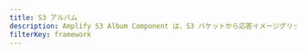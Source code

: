 ```yaml
---
title: S3 アルバム
description: Amplify S3 Album Component は、S3 バケットから応答イメージグリッドに画像をリストするために使用されます。また、ローカルマシンからのファイル入力を許可します
filterKey: framework
---
```


<inline-fragment framework="react" src="~/ui/storage/fragments/web/s3-album.md"></inline-fragment> <inline-fragment framework="angular" src="~/ui/storage/fragments/web/s3-album.md"></inline-fragment> <inline-fragment framework="vue" src="~/ui/storage/fragments/web/s3-album.md"></inline-fragment> <inline-fragment framework="ionic" src="~/ui/storage/fragments/web/s3-album.md"></inline-fragment> <inline-fragment framework="react-native" src="~/ui/storage/fragments/react-native/s3-album.md"></inline-fragment>
